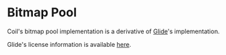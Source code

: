 # Bitmap Pool

Coil's bitmap pool implementation is a derivative of [Glide](https://github.com/bumptech/glide)'s implementation.

Glide's license information is available [here](https://github.com/bumptech/glide/blob/master/LICENSE).
